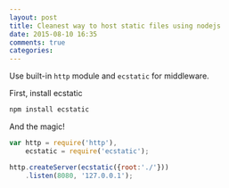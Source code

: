 ```yaml
---
layout: post
title: Cleanest way to host static files using nodejs
date: 2015-08-10 16:35
comments: true
categories: 
---
```

Use built-in `http` module and `ecstatic` for middleware.

First, install ecstatic

``` sh
npm install ecstatic
```

And the magic!

``` js
var http = require('http'),
    ecstatic = require('ecstatic');

http.createServer(ecstatic({root:'./'}))
    .listen(8080, '127.0.0.1');
```
